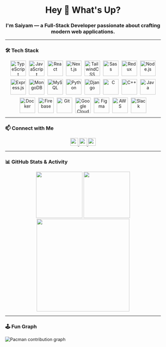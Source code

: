 <h1 align="center">Hey 👋 What's Up?</h1>
<h3 align="center">I'm Saiyam — a Full-Stack Developer passionate about crafting modern web applications.</h3>

---

### 🛠️ Tech Stack

<div align="center" style="display: flex; flex-wrap: wrap; justify-content: center; gap: 10px;">
  <img src="https://cdn.jsdelivr.net/gh/devicons/devicon/icons/typescript/typescript-original.svg" height="50" alt="TypeScript" />
  <img src="https://cdn.jsdelivr.net/gh/devicons/devicon/icons/javascript/javascript-original.svg" height="50" alt="JavaScript" />
  <img src="https://cdn.jsdelivr.net/gh/devicons/devicon/icons/react/react-original.svg" height="50" alt="React" />
  <img src="https://cdn.jsdelivr.net/gh/devicons/devicon/icons/nextjs/nextjs-original.svg" height="50" alt="Next.js" />
  <img src="https://cdn.jsdelivr.net/gh/devicons/devicon/icons/tailwindcss/tailwindcss-original-wordmark.svg" height="50" alt="TailwindCSS" />
  <img src="https://cdn.jsdelivr.net/gh/devicons/devicon/icons/sass/sass-original.svg" height="50" alt="Sass" />
  <img src="https://cdn.jsdelivr.net/gh/devicons/devicon/icons/redux/redux-original.svg" height="50" alt="Redux" />
  <img src="https://cdn.jsdelivr.net/gh/devicons/devicon/icons/nodejs/nodejs-original.svg" height="50" alt="Node.js" />
  <img src="https://cdn.jsdelivr.net/gh/devicons/devicon/icons/express/express-original.svg" height="50" alt="Express.js" />
  <img src="https://cdn.jsdelivr.net/gh/devicons/devicon/icons/mongodb/mongodb-original.svg" height="50" alt="MongoDB" />
  <img src="https://cdn.jsdelivr.net/gh/devicons/devicon/icons/mysql/mysql-original.svg" height="50" alt="MySQL" />
  <img src="https://cdn.jsdelivr.net/gh/devicons/devicon/icons/python/python-original.svg" height="50" alt="Python" />
  <img src="https://cdn.jsdelivr.net/gh/devicons/devicon/icons/django/django-plain.svg" height="50" alt="Django" />
  <img src="https://cdn.jsdelivr.net/gh/devicons/devicon/icons/c/c-original.svg" height="50" alt="C" />
  <img src="https://cdn.jsdelivr.net/gh/devicons/devicon/icons/cplusplus/cplusplus-original.svg" height="50" alt="C++" />
  <img src="https://cdn.jsdelivr.net/gh/devicons/devicon/icons/java/java-original.svg" height="50" alt="Java" />
  <img src="https://cdn.jsdelivr.net/gh/devicons/devicon/icons/docker/docker-original.svg" height="50" alt="Docker" />
  <img src="https://cdn.jsdelivr.net/gh/devicons/devicon/icons/firebase/firebase-plain.svg" height="50" alt="Firebase" />
  <img src="https://cdn.jsdelivr.net/gh/devicons/devicon/icons/git/git-original.svg" height="50" alt="Git" />
  <img src="https://cdn.jsdelivr.net/gh/devicons/devicon/icons/googlecloud/googlecloud-original.svg" height="50" alt="Google Cloud" />
  <img src="https://cdn.jsdelivr.net/gh/devicons/devicon/icons/figma/figma-original.svg" height="50" alt="Figma" />
  <img src="https://skillicons.dev/icons?i=aws" height="50" alt="AWS" />
  <img src="https://cdn.jsdelivr.net/gh/devicons/devicon/icons/slack/slack-original.svg" height="50" alt="Slack" />
</div>


---

### 📫 Connect with Me

<div align="center">
  <a href="http://linkedin.com/in/saiyam0211/" target="_blank">
    <img src="https://img.shields.io/static/v1?message=LinkedIn&logo=linkedin&label=&color=0077B5&logoColor=white&labelColor=&style=for-the-badge" height="25" />
  </a>
  <a href="http://x.com/saiyam0211" target="_blank">
    <img src="https://img.shields.io/static/v1?message=Twitter&logo=twitter&label=&color=1DA1F2&logoColor=white&labelColor=&style=for-the-badge" height="25" />
  </a>
  <a href="mailto:saiyamkumar2007@gmail.com" target="_blank">
    <img src="https://img.shields.io/static/v1?message=Gmail&logo=gmail&label=&color=D14836&logoColor=white&labelColor=&style=for-the-badge" height="25" />
  </a>
</div>

---

### 📊 GitHub Stats & Activity

<div align="center">
  <img src="https://github-readme-stats.vercel.app/api/top-langs?username=saiyam0211&layout=compact&langs_count=6&theme=dracula&hide_border=true" height="150" />
  <img src="https://github-profile-trophy.vercel.app/?username=saiyam0211&theme=dracula&margin-w=8&margin-h=8" height="150" />
  <img src="https://github-readme-activity-graph.vercel.app/graph?username=saiyam0211&theme=dracula&area=true&radius=16" height="300" />
</div>

---

### 🕹️ Fun Graph

<picture>
  <source media="(prefers-color-scheme: dark)" srcset="https://raw.githubusercontent.com/saiyam0211/saiyam0211/output/pacman-contribution-graph-dark.svg">
  <source media="(prefers-color-scheme: light)" srcset="https://raw.githubusercontent.com/saiyam0211/saiyam0211/output/pacman-contribution-graph.svg">
  <img alt="Pacman contribution graph" src="https://raw.githubusercontent.com/saiyam0211/saiyam0211/output/pacman-contribution-graph.svg">
</picture>
